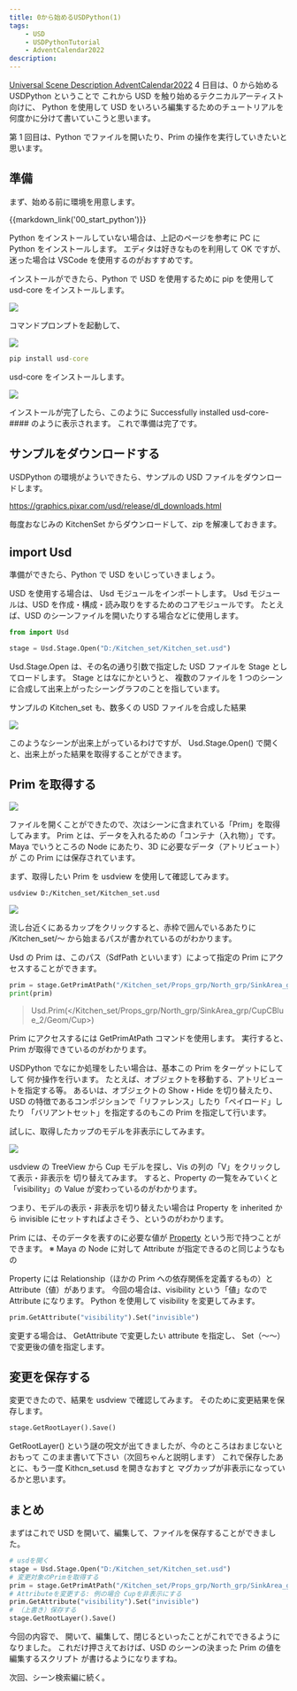 ```yaml
---
title: 0から始めるUSDPython(1)
tags:
    - USD
    - USDPythonTutorial
    - AdventCalendar2022
description:
---
```


[Universal Scene Description AdventCalendar2022](https://qiita.com/advent-calendar/2022/usd) 4 日目は、0 から始める USDPython ということで
これから USD を触り始めるテクニカルアーティスト向けに、
Python を使用して USD をいろいろ編集するためのチュートリアルを何度かに分けて書いていこうと思います。

第 1 回目は、Python でファイルを開いたり、Prim の操作を実行していきたいと思います。

## 準備

まず、始める前に環境を用意します。

{{markdown_link('00_start_python')}}

Python をインストールしていない場合は、上記のページを参考に PC に Python をインストールします。
エディタは好きなものを利用して OK ですが、迷った場合は VSCode を使用するのがおすすめです。

インストールができたら、Python で USD を使用するために pip を使用して usd-core をインストールします。

![](https://gyazo.com/e24f12ef2925ac7cf7173dd36836f981.png)

コマンドプロンプトを起動して、

![](https://gyazo.com/82e88248e8b4f9619904c0b27d364d01.png)

```bat
pip install usd-core
```

usd-core をインストールします。

![](https://gyazo.com/999ffb1ff2c79779d59cf5bb59cca3c2.png)

インストールが完了したら、このように Successfully installed usd-core-#### のように表示されます。
これで準備は完了です。

## サンプルをダウンロードする

USDPython の環境がよういできたら、サンプルの USD ファイルをダウンロードします。

https://graphics.pixar.com/usd/release/dl_downloads.html

毎度おなじみの KitchenSet からダウンロードして、zip を解凍しておきます。

## import Usd

準備ができたら、Python で USD をいじっていきましょう。

USD を使用する場合は、 Usd モジュールをインポートします。
Usd モジュールは、USD を作成・構成・読み取りをするためのコアモジュールです。
たとえば、USD のシーンファイルを開いたりする場合などに使用します。

```python
from import Usd

stage = Usd.Stage.Open("D:/Kitchen_set/Kitchen_set.usd")
```

Usd.Stage.Open は、その名の通り引数で指定した USD ファイルを Stage としてロードします。
Stage とはなにかというと、
複数のファイルを 1 つのシーンに合成して出来上がったシーングラフのことを指しています。

サンプルの Kitchen_set も、数多くの USD ファイルを合成した結果

![](https://gyazo.com/0a41ae104bfbc760c80bf634771c964e.png)

このようなシーンが出来上がっているわけですが、
Usd.Stage.Open() で開くと、出来上がった結果を取得することができます。

## Prim を取得する

![](https://gyazo.com/a9725cb71fa9930c133a29edb13e7222.png)

ファイルを開くことができたので、次はシーンに含まれている「Prim」を取得してみます。
Prim とは、データを入れるための「コンテナ（入れ物）」です。
Maya でいうところの Node にあたり、3D に必要なデータ（アトリビュート）が
この Prim には保存されています。

まず、取得したい Prim を usdview を使用して確認してみます。

```
usdview D:/Kitchen_set/Kitchen_set.usd
```

![](https://gyazo.com/b16ab6f2a9b059d3938b95dd9d7d9058.png)

流し台近くにあるカップをクリックすると、赤枠で囲んでいるあたりに /Kitchen_set/～
から始まるパスが書かれているのがわかります。

Usd の Prim は、このパス（SdfPath といいます）によって指定の Prim にアクセスすることができます。

```python
prim = stage.GetPrimAtPath("/Kitchen_set/Props_grp/North_grp/SinkArea_grp/CupCBlue_2/Geom/Cup")
print(prim)
```

> Usd.Prim(</Kitchen_set/Props_grp/North_grp/SinkArea_grp/CupCBlue_2/Geom/Cup>)

Prim にアクセスするには GetPrimAtPath コマンドを使用します。
実行すると、Prim が取得できているのがわかります。

USDPython でなにか処理をしたい場合は、基本この Prim をターゲットにしてして
何か操作を行います。
たとえば、オブジェクトを移動する、アトリビュートを指定する等。
あるいは、オブジェクトの Show・Hide を切り替えたり、
USD の特徴であるコンポジションで「リファレンス」したり「ペイロード」したり
「バリアントセット」を指定するのもこの Prim を指定して行います。

試しに、取得したカップのモデルを非表示にしてみます。

![](https://gyazo.com/99936ebe9df404d8b9512bf8b9379710.gif)

usdview の TreeView から Cup モデルを探し、Vis の列の「V」をクリックして表示・非表示を
切り替えてみます。
すると、Property の一覧をみていくと「visibility」の Value が変わっているのがわかります。

つまり、モデルの表示・非表示を切り替えたい場合は
Property を inherited から invisible にセットすればよさそう、というのがわかります。

Prim には、そのデータを表すのに必要な値が [Property](17_property_attribute_relation) という形で持つことができます。
※ Maya の Node に対して Attribute が指定できるのと同じようなもの

Property には Relationship（ほかの Prim への依存関係を定義するもの）と Attribute（値）があります。
今回の場合は、visibility という「値」なので Attribute になります。
Python を使用して visibility を変更してみます。

```python
prim.GetAttribute("visibility").Set("invisible")
```

変更する場合は、 GetAttribute で変更したい attribute を指定し、
Set（～～）で変更後の値を指定します。

## 変更を保存する

変更できたので、結果を usdview で確認してみます。
そのために変更結果を保存します。

```python
stage.GetRootLayer().Save()
```

GetRootLayer() という謎の呪文が出てきましたが、今のところはおまじないとおもって
このまま書いて下さい（次回ちゃんと説明します）
これで保存したあとに、もう一度 Kithcn_set.usd を開きなおすと
マグカップが非表示になっているかと思います。

## まとめ

まずはこれで USD を開いて、編集して、ファイルを保存することができました。

```python
# usdを開く
stage = Usd.Stage.Open("D:/Kitchen_set/Kitchen_set.usd")
# 変更対象のPrimを取得する
prim = stage.GetPrimAtPath("/Kitchen_set/Props_grp/North_grp/SinkArea_grp/CupCBlue_2/Geom/Cup")
# Attributeを変更する: 例の場合 Cupを非表示にする
prim.GetAttribute("visibility").Set("invisible")
# （上書き）保存する
stage.GetRootLayer().Save()
```

今回の内容で、
開いて、編集して、閉じるといったことがこれでできるようになりました。
これだけ押さえておけば、USD のシーンの決まった Prim の値を編集するスクリプト
が書けるようになりますね。

次回、シーン検索編に続く。
